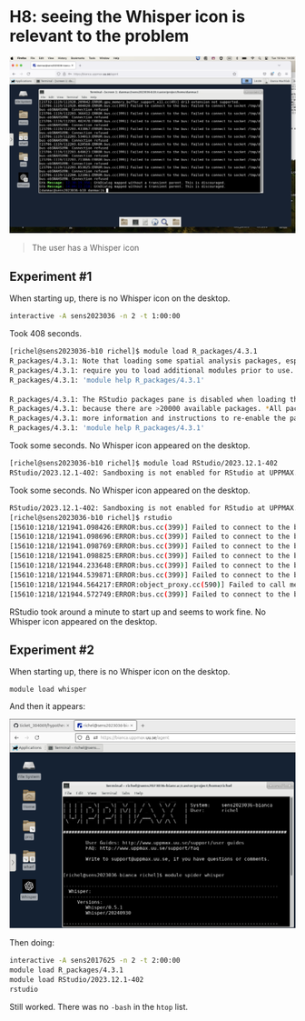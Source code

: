# H8: seeing the Whisper icon is relevant to the problem

![The user has a Whisper icon](20241119.png)

> The user has a Whisper icon

## Experiment #1

When starting up, there is no Whisper icon on the desktop.

```bash
interactive -A sens2023036 -n 2 -t 1:00:00
```

Took 408 seconds.

```bash
[richel@sens2023036-b10 richel]$ module load R_packages/4.3.1
R_packages/4.3.1: Note that loading some spatial analysis packages, especially geo-related packages, might
R_packages/4.3.1: require you to load additional modules prior to use. monocle3 is such a package. See
R_packages/4.3.1: 'module help R_packages/4.3.1'

R_packages/4.3.1: The RStudio packages pane is disabled when loading this module, due to RStudio slowdowns
R_packages/4.3.1: because there are >20000 available packages. *All packages are still available.*  For
R_packages/4.3.1: more information and instructions to re-enable the packages pane (not recommended) see
R_packages/4.3.1: 'module help R_packages/4.3.1'
```


Took some seconds. No Whisper icon appeared on the desktop.

```bash
[richel@sens2023036-b10 richel]$ module load RStudio/2023.12.1-402
RStudio/2023.12.1-402: Sandboxing is not enabled for RStudio at UPPMAX. See 'module help RStudio/2023.12.1-402' for more information
```

Took some seconds. No Whisper icon appeared on the desktop.

```bash
RStudio/2023.12.1-402: Sandboxing is not enabled for RStudio at UPPMAX. See 'module help RStudio/2023.12.1-402' for more information
[richel@sens2023036-b10 richel]$ rstudio
[15610:1218/121941.098426:ERROR:bus.cc(399)] Failed to connect to the bus: Failed to connect to socket /tmp/dbus-daKRBzOsXe: Connection refused
[15610:1218/121941.098696:ERROR:bus.cc(399)] Failed to connect to the bus: Failed to connect to socket /tmp/dbus-daKRBzOsXe: Connection refused
[15610:1218/121941.098769:ERROR:bus.cc(399)] Failed to connect to the bus: Failed to connect to socket /tmp/dbus-daKRBzOsXe: Connection refused
[15610:1218/121941.098825:ERROR:bus.cc(399)] Failed to connect to the bus: Failed to connect to socket /tmp/dbus-daKRBzOsXe: Connection refused
[15610:1218/121944.233648:ERROR:bus.cc(399)] Failed to connect to the bus: Failed to connect to socket /tmp/dbus-daKRBzOsXe: Connection refused
[15610:1218/121944.539871:ERROR:bus.cc(399)] Failed to connect to the bus: Failed to connect to socket /tmp/dbus-daKRBzOsXe: Connection refused
[15610:1218/121944.564217:ERROR:object_proxy.cc(590)] Failed to call method: org.freedesktop.portal.Settings.Read: object_path= /org/freedesktop/portal/desktop: unknown error type: 
[15610:1218/121944.572749:ERROR:bus.cc(399)] Failed to connect to the bus: Failed to connect to socket /tmp/dbus-daKRBzOsXe: Connection refused
```

RStudio took around a minute to start up and seems to work fine. No Whisper icon appeared on the desktop.

## Experiment #2

When starting up, there is no Whisper icon on the desktop.

```
module load whisper
```

And then it appears:

![The Whisper desktop shortcut](whisper_icon_appeared.png)

Then doing:

```bash
interactive -A sens2017625 -n 2 -t 2:00:00
module load R_packages/4.3.1
module load RStudio/2023.12.1-402
rstudio
```

Still worked. There was no `-bash` in the `htop` list.
